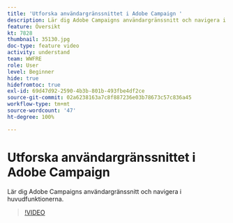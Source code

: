 ```yaml
---
title: 'Utforska användargränssnittet i Adobe Campaign '
description: Lär dig Adobe Campaigns användargränssnitt och navigera i huvudfunktionerna.
feature: Översikt
kt: 7828
thumbnail: 35130.jpg
doc-type: feature video
activity: understand
team: WWFRE
role: User
level: Beginner
hide: true
hidefromtoc: true
exl-id: 69d47d92-2590-4b3b-801b-493fbe4df2ce
source-git-commit: 02a6238163a7c8f887236e03b78673c57c836a45
workflow-type: tm+mt
source-wordcount: '47'
ht-degree: 100%

---
```


# Utforska användargränssnittet i Adobe Campaign 

Lär dig Adobe Campaigns användargränssnitt och navigera i huvudfunktionerna.

>[!VIDEO](https://video.tv.adobe.com/v/35130?quality=12)
